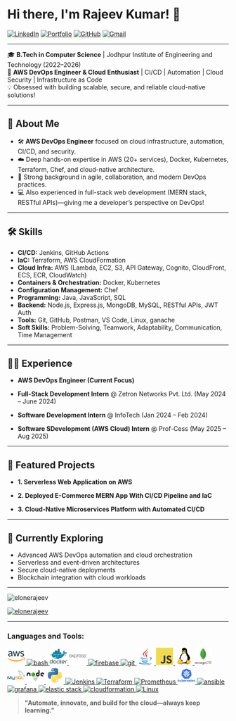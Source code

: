 # Hi there, I'm Rajeev Kumar! 👋

[![LinkedIn](https://img.shields.io/badge/LinkedIn-rajeev--kumar--2209b1243-blue?logo=linkedin)](https://linkedin.com/in/rajeev-kumar-2209b1243)
[![Portfolio](https://img.shields.io/badge/Portfolio-rajeevxportfolio.netlify.app-9cf?logo=internet-explorer)](https://rajeevxportfolio.netlify.app/)
[![GitHub](https://img.shields.io/badge/GitHub-elonerajeev-181717?logo=github)](https://github.com/elonerajeev)
[![Gmail](https://img.shields.io/badge/Email-rajeevkumarx12@gmail.com-D14836?logo=gmail&logoColor=white)](mailto:rajeevkumarx12@gmail.com)

---

🎓 **B.Tech in Computer Science** | Jodhpur Institute of Engineering and Technology (2022–2026)  
🌟 **AWS DevOps Engineer & Cloud Enthusiast** | CI/CD | Automation | Cloud Security | Infrastructure as Code  
💡 Obsessed with building scalable, secure, and reliable cloud-native solutions!

---

## 🚀 About Me

- 🛠️ **AWS DevOps Engineer** focused on cloud infrastructure, automation, CI/CD, and security.
- ☁️ Deep hands-on expertise in AWS (20+ services), Docker, Kubernetes, Terraform, Chef, and cloud-native architecture.
- 🔄 Strong background in agile, collaboration, and modern DevOps practices.
- 💻 Also experienced in full-stack web development (MERN stack, RESTful APIs)—giving me a developer’s perspective on DevOps!

---

## 🛠️ Skills

- **CI/CD:** Jenkins, GitHub Actions
- **IaC:** Terraform, AWS CloudFormation
- **Cloud Infra:** AWS (Lambda, EC2, S3, API Gateway, Cognito, CloudFront, ECS, ECR, CloudWatch)
- **Containers & Orchestration:** Docker, Kubernetes
- **Configuration Management:** Chef
- **Programming:** Java, JavaScript, SQL
- **Backend:** Node.js, Express.js, MongoDB, MySQL, RESTful APIs, JWT Auth
- **Tools:** Git, GitHub, Postman, VS Code, Linux, ganache
- **Soft Skills:** Problem-Solving, Teamwork, Adaptability, Communication, Time Management

---

## 🧑‍💻 Experience

- **AWS DevOps Engineer (Current Focus)**

- **Full-Stack Development Intern** @ Zetron Networks Pvt. Ltd. (May 2024 – June 2024)


- **Software Development Intern** @ InfoTech (Jan 2024 – Feb 2024)

- **Software SDevelopment (AWS Cloud) Intern** @ Prof-Cess (May 2025 – Aug 2025)
---

## 🌟 Featured Projects

- **1. Serverless Web Application on AWS**  

- **2. Deployed E-Commerce MERN App With CI/CD Pipeline and IaC**  

- **3. Cloud-Native Microservices Platform with Automated CI/CD**  

---

## 🌱 Currently Exploring

- Advanced AWS DevOps automation and cloud orchestration
- Serverless and event-driven architectures
- Secure cloud-native deployments
- Blockchain integration with cloud workloads

---

<p align="left"> <img src="https://komarev.com/ghpvc/?username=elonerajeev&label=Profile%20views&color=0e75b6&style=flat" alt="elonerajeev" /> </p>

<p align="left"> <a href="https://github.com/ryo-ma/github-profile-trophy"><img src="https://github-profile-trophy.vercel.app/?username=elonerajeev" alt="elonerajeev" /></a> </p>

---

<h3 align="left">Languages and Tools:</h3>
<p align="left"> 
  <a href="https://aws.amazon.com" target="_blank" rel="noreferrer"> 
    <img src="https://raw.githubusercontent.com/devicons/devicon/master/icons/amazonwebservices/amazonwebservices-original-wordmark.svg" alt="aws" width="40" height="40"/> 
  </a> 
  <a href="https://www.gnu.org/software/bash/" target="_blank" rel="noreferrer"> 
    <img src="https://www.vectorlogo.zone/logos/gnu_bash/gnu_bash-icon.svg" alt="bash" width="40" height="40"/> 
  </a> 
  <a href="https://www.docker.com/" target="_blank" rel="noreferrer"> 
    <img src="https://raw.githubusercontent.com/devicons/devicon/master/icons/docker/docker-original-wordmark.svg" alt="docker" width="40" height="40"/> 
  </a> 
  <a href="https://expressjs.com" target="_blank" rel="noreferrer"> 
    <img src="https://raw.githubusercontent.com/devicons/devicon/master/icons/express/express-original-wordmark.svg" alt="express" width="40" height="40"/> 
  </a> 
  <a href="https://firebase.google.com/" target="_blank" rel="noreferrer"> 
    <img src="https://www.vectorlogo.zone/logos/firebase/firebase-icon.svg" alt="firebase" width="40" height="40"/> 
  </a> 
  <a href="https://git-scm.com/" target="_blank" rel="noreferrer"> 
    <img src="https://www.vectorlogo.zone/logos/git-scm/git-scm-icon.svg" alt="git" width="40" height="40"/> 
  </a> 
  <a href="https://www.java.com" target="_blank" rel="noreferrer"> 
    <img src="https://raw.githubusercontent.com/devicons/devicon/master/icons/java/java-original.svg" alt="java" width="40" height="40"/> 
  </a> 
  <a href="https://developer.mozilla.org/en-US/docs/Web/JavaScript" target="_blank" rel="noreferrer"> 
    <img src="https://raw.githubusercontent.com/devicons/devicon/master/icons/javascript/javascript-original.svg" alt="javascript" width="40" height="40"/> 
  </a> 
  <a href="https://www.linux.org/" target="_blank" rel="noreferrer"> 
    <img src="https://raw.githubusercontent.com/devicons/devicon/master/icons/linux/linux-original.svg" alt="linux" width="40" height="40"/> 
  </a> 
  <a href="https://www.mongodb.com/" target="_blank" rel="noreferrer"> 
    <img src="https://raw.githubusercontent.com/devicons/devicon/master/icons/mongodb/mongodb-original-wordmark.svg" alt="mongodb" width="40" height="40"/> 
  </a> 
  <a href="https://www.mysql.com/" target="_blank" rel="noreferrer"> 
    <img src="https://raw.githubusercontent.com/devicons/devicon/master/icons/mysql/mysql-original-wordmark.svg" alt="mysql" width="40" height="40"/> 
  </a> 
  <a href="https://nodejs.org" target="_blank" rel="noreferrer"> 
    <img src="https://raw.githubusercontent.com/devicons/devicon/master/icons/nodejs/nodejs-original-wordmark.svg" alt="nodejs" width="40" height="40"/> 
  </a> 
  <a href="https://www.python.org" target="_blank" rel="noreferrer"> 
    <img src="https://raw.githubusercontent.com/devicons/devicon/master/icons/python/python-original.svg" alt="python" width="40" height="40"/> 
  </a> 
  <a href="https://www.jenkins.io/" target="_blank" rel="noreferrer"> 
    <img src="https://miro.medium.com/v2/resize:fit:800/1*LOFbTP2SxXcFpM_qTsUSuw.png" alt="Jenkins" width="50" height="50"/> 
  </a> 
  <a href="https://www.terraform.io/" target="_blank" rel="noreferrer"> 
    <img src="https://s3-ap-southeast-2.amazonaws.com/content-prod-529546285894/2020/03/tf.png" alt="Terraform" width="50" height="50"/> 
  </a> 
  <a href="https://prometheus.io/" target="_blank" rel="noreferrer"> 
    <img src="https://encrypted-tbn0.gstatic.com/images?q=tbn:ANd9GcSQpvZ600rP3Tb1CTDtx5q8eb8qZwA-y3cNxg&s" alt="Prometheus" width="50" height="50"/> 
  </a> 
  <a href="https://kubernetes.io/" target="_blank" rel="noreferrer"> 
    <img src="https://raw.githubusercontent.com/devicons/devicon/master/icons/kubernetes/kubernetes-plain-wordmark.svg" alt="kubernetes" width="40" height="40"/> 
  </a> 
  <a href="https://www.ansible.com/" target="_blank" rel="noreferrer"> 
    <img src="https://cdn.worldvectorlogo.com/logos/ansible.svg" alt="ansible" width="40" height="40"/> 
  </a> 
  <a href="https://grafana.com/" target="_blank" rel="noreferrer"> 
    <img src="https://www.vectorlogo.zone/logos/grafana/grafana-icon.svg" alt="grafana" width="40" height="40"/> 
  </a> 
  <a href="https://www.elastic.co/elastic-stack" target="_blank" rel="noreferrer"> 
    <img src="https://www.vectorlogo.zone/logos/elastic/elastic-icon.svg" alt="elastic stack" width="40" height="40"/> 
  </a> 
  <a href="https://aws.amazon.com/cloudformation/" target="_blank" rel="noreferrer"> 
    <img src="https://miro.medium.com/v2/resize:fit:850/1*LKvSu_8zvW8W1wM2yNiJag.png" alt="cloudformation" width="40" height="40"/> 
  </a> 
  <a href="https://www.linux.org/" target="_blank" rel="noreferrer"> 
    <img src="https://encrypted-tbn0.gstatic.com/images?q=tbn:ANd9GcSsbls2yJjCuSvY-V7HYfcvOY98Tx4DGcVRQQ&s" alt="Linux" width="40" height="40"/> 
  </a> 
</p>


> **"Automate, innovate, and build for the cloud—always keep learning."**
